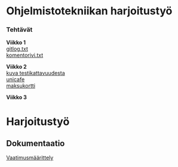 # Ohjelmistotekniikan harjoitustyö

### Tehtävät

**Viikko 1**  
[gitlog.txt](https://github.com/aarnioem/ot_harjoitustyo/blob/master/laskarit/viikko1/gitlog.txt)  
[komentorivi.txt](https://github.com/aarnioem/ot_harjoitustyo/blob/master/laskarit/viikko1/komentorivi.txt)


**Viikko 2**  
[kuva testikattavuudesta](https://github.com/aarnioem/ot_harjoitustyo/blob/master/laskarit/viikko2/coverage_report_unicafe.png)  
[unicafe](https://github.com/aarnioem/ot_harjoitustyo/tree/master/laskarit/viikko2/unicafe)  
[maksukortti](https://github.com/aarnioem/ot_harjoitustyo/tree/master/laskarit/viikko2/maksukortti)  

**Viikko 3**




# Harjoitustyö

## Dokumentaatio  

[Vaatimusmäärittely](https://github.com/aarnioem/ot_harjoitustyo/blob/master/dokumentaatio/vaatimusmaarittely.md)
